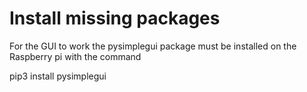 # Install missing packages
For the GUI to work the pysimplegui package must be installed on the Raspberry pi with the command

pip3 install pysimplegui